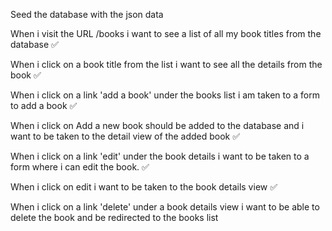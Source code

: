 Seed the database with the json data
 
When i visit the URL /books i want to see a list of all my book titles from the database ✅

When i click on a book title from the list i want to see all the details from the book ✅
 
When i click on a link 'add a book' under the books list i am taken to a form to add a book ✅
 
When i click on Add a new book should be added to the database and i want to be taken to the detail view of the added book ✅
 
When i click on a link 'edit' under the book details i want to be taken to a form where i can edit the book. ✅ 
 
When i click on edit i want to be taken to the book details view ✅ 
 
When i click on a link 'delete' under a book details view i want to be able to delete the book and be redirected to the books list